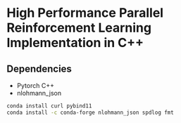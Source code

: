 # High Performance Parallel Reinforcement Learning Implementation in C++

## Dependencies

- Pytorch C++
- nlohmann_json

```bash
conda install curl pybind11
conda install -c conda-forge nlohmann_json spdlog fmt
```